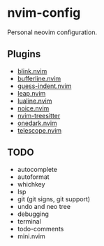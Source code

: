 # nvim-config

Personal neovim configuration.

## Plugins

- [blink.nvim](https://github.com/Saghen/blink.cmp)
- [bufferline.nvim](https://github.com/akinsho/bufferline.nvim)
- [guess-indent.nvim](https://github.com/NMAC427/guess-indent.nvim)
- [leap.nvim](https://github.com/ggandor/leap.nvim)
- [lualine.nvim](https://github.com/nvim-lualine/lualine.nvim)
- [noice.nvim](https://github.com/folke/noice.nvim)
- [nvim-treesitter](https://github.com/nvim-treesitter/nvim-treesitter)
- [onedark.nvim](https://github.com/navarasu/onedark.nvim)
- [telescope.nvim](https://github.com/nvim-telescope/telescope.nvim)

## TODO

- autocomplete
- autoformat
- whichkey
- lsp
- git (git signs, git support)
- undo and neo tree
- debugging
- terminal
- todo-comments
- mini.nvim
